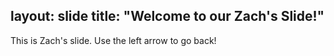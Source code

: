 layout: slide
title: "Welcome to our Zach's Slide!"
---
This is Zach's slide. 
Use the left arrow to go back!
